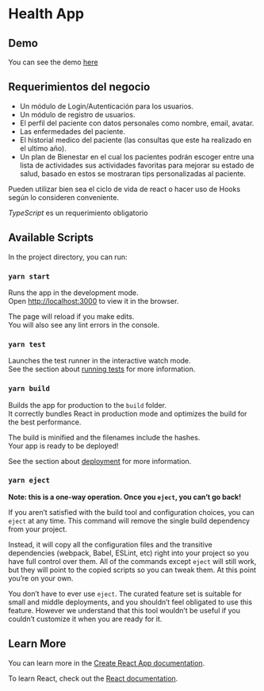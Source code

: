 # Health App

## Demo

You can see the demo [here](https://healthapp.azurewebsites.net/)

## Requerimientos del negocio

- Un módulo de Login/Autenticación para los usuarios.
- Un módulo de registro de usuarios.
- El perfil del paciente con datos personales como nombre, email, avatar.
- Las enfermedades del paciente.
- El historial medico del paciente (las consultas que este ha realizado en el ultimo año).
- Un plan de Bienestar en el cual los pacientes podrán escoger entre una lista de actividades sus actividades favoritas para mejorar su estado de salud, basado en estos se mostraran tips personalizadas al paciente.

Pueden utilizar bien sea el ciclo de vida de react o hacer uso de Hooks según lo consideren conveniente.

_TypeScript_ es un requerimiento obligatorio

## Available Scripts

In the project directory, you can run:

### `yarn start`

Runs the app in the development mode.<br />
Open [http://localhost:3000](http://localhost:3000) to view it in the browser.

The page will reload if you make edits.<br />
You will also see any lint errors in the console.

### `yarn test`

Launches the test runner in the interactive watch mode.<br />
See the section about [running tests](https://facebook.github.io/create-react-app/docs/running-tests) for more information.

### `yarn build`

Builds the app for production to the `build` folder.<br />
It correctly bundles React in production mode and optimizes the build for the best performance.

The build is minified and the filenames include the hashes.<br />
Your app is ready to be deployed!

See the section about [deployment](https://facebook.github.io/create-react-app/docs/deployment) for more information.

### `yarn eject`

**Note: this is a one-way operation. Once you `eject`, you can’t go back!**

If you aren’t satisfied with the build tool and configuration choices, you can `eject` at any time. This command will remove the single build dependency from your project.

Instead, it will copy all the configuration files and the transitive dependencies (webpack, Babel, ESLint, etc) right into your project so you have full control over them. All of the commands except `eject` will still work, but they will point to the copied scripts so you can tweak them. At this point you’re on your own.

You don’t have to ever use `eject`. The curated feature set is suitable for small and middle deployments, and you shouldn’t feel obligated to use this feature. However we understand that this tool wouldn’t be useful if you couldn’t customize it when you are ready for it.

## Learn More

You can learn more in the [Create React App documentation](https://facebook.github.io/create-react-app/docs/getting-started).

To learn React, check out the [React documentation](https://reactjs.org/).
